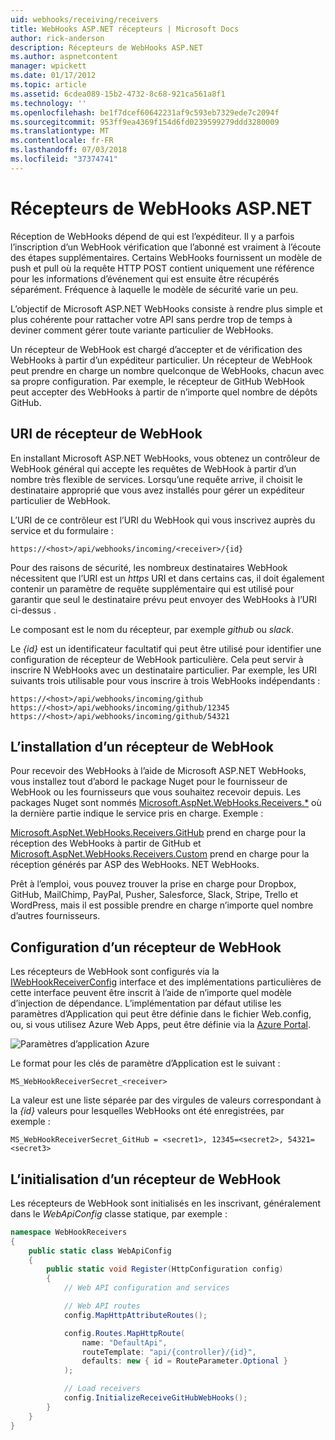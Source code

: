 ```yaml
---
uid: webhooks/receiving/receivers
title: WebHooks ASP.NET récepteurs | Microsoft Docs
author: rick-anderson
description: Récepteurs de WebHooks ASP.NET
ms.author: aspnetcontent
manager: wpickett
ms.date: 01/17/2012
ms.topic: article
ms.assetid: 6cdea089-15b2-4732-8c68-921ca561a8f1
ms.technology: ''
ms.openlocfilehash: be1f7dcef60642231af9c593eb7329ede7c2094f
ms.sourcegitcommit: 953ff9ea4369f154d6fd0239599279ddd3280009
ms.translationtype: MT
ms.contentlocale: fr-FR
ms.lasthandoff: 07/03/2018
ms.locfileid: "37374741"
---
```

# <a name="aspnet-webhooks-receivers"></a>Récepteurs de WebHooks ASP.NET

Réception de WebHooks dépend de qui est l’expéditeur. Il y a parfois l’inscription d’un WebHook vérification que l’abonné est vraiment à l’écoute des étapes supplémentaires. Certains WebHooks fournissent un modèle de push et pull où la requête HTTP POST contient uniquement une référence pour les informations d’événement qui est ensuite être récupérés séparément. Fréquence à laquelle le modèle de sécurité varie un peu.

L’objectif de Microsoft ASP.NET WebHooks consiste à rendre plus simple et plus cohérente pour rattacher votre API sans perdre trop de temps à deviner comment gérer toute variante particulier de WebHooks.

Un récepteur de WebHook est chargé d’accepter et de vérification des WebHooks à partir d’un expéditeur particulier. Un récepteur de WebHook peut prendre en charge un nombre quelconque de WebHooks, chacun avec sa propre configuration. Par exemple, le récepteur de GitHub WebHook peut accepter des WebHooks à partir de n’importe quel nombre de dépôts GitHub.

## <a name="webhook-receiver-uris"></a>URI de récepteur de WebHook

En installant Microsoft ASP.NET WebHooks, vous obtenez un contrôleur de WebHook général qui accepte les requêtes de WebHook à partir d’un nombre très flexible de services. Lorsqu’une requête arrive, il choisit le destinataire approprié que vous avez installés pour gérer un expéditeur particulier de WebHook.

L’URI de ce contrôleur est l’URI du WebHook qui vous inscrivez auprès du service et du formulaire :

```
https://<host>/api/webhooks/incoming/<receiver>/{id}
```

Pour des raisons de sécurité, les nombreux destinataires WebHook nécessitent que l’URI est un *https* URI et dans certains cas, il doit également contenir un paramètre de requête supplémentaire qui est utilisé pour garantir que seul le destinataire prévu peut envoyer des WebHooks à l’URI ci-dessus .

Le <em> <receiver> </em> composant est le nom du récepteur, par exemple <em>github</em> ou <em>slack</em>.

Le *{id}* est un identificateur facultatif qui peut être utilisé pour identifier une configuration de récepteur de WebHook particulière. Cela peut servir à inscrire N WebHooks avec un destinataire particulier. Par exemple, les URI suivants trois utilisable pour vous inscrire à trois WebHooks indépendants :

```
https://<host>/api/webhooks/incoming/github
https://<host>/api/webhooks/incoming/github/12345
https://<host>/api/webhooks/incoming/github/54321
```

## <a name="installing-a-webhook-receiver"></a>L’installation d’un récepteur de WebHook

Pour recevoir des WebHooks à l’aide de Microsoft ASP.NET WebHooks, vous installez tout d’abord le package Nuget pour le fournisseur de WebHook ou les fournisseurs que vous souhaitez recevoir depuis. Les packages Nuget sont nommés [Microsoft.AspNet.WebHooks.Receivers.*](https://www.nuget.org/packages?q=Microsoft.AspNet.WebHooks.Receivers) où la dernière partie indique le service pris en charge. Exemple :

[Microsoft.AspNet.WebHooks.Receivers.GitHub](https://www.nuget.org/packages?q=Microsoft.AspNet.WebHooks.Receivers.GitHub) prend en charge pour la réception des WebHooks à partir de GitHub et [Microsoft.AspNet.WebHooks.Receivers.Custom](https://www.nuget.org/packages?q=Microsoft.AspNet.WebHooks.Receivers.Custom) prend en charge pour la réception générés par ASP des WebHooks. NET WebHooks.

Prêt à l’emploi, vous pouvez trouver la prise en charge pour Dropbox, GitHub, MailChimp, PayPal, Pusher, Salesforce, Slack, Stripe, Trello et WordPress, mais il est possible prendre en charge n’importe quel nombre d’autres fournisseurs.

## <a name="configuring-a-webhook-receiver"></a>Configuration d’un récepteur de WebHook

Les récepteurs de WebHook sont configurés via la [IWebHookReceiverConfig](https://github.com/aspnet/WebHooks/blob/master/src/Microsoft.AspNet.WebHooks.Receivers/WebHooks/IWebHookReceiverConfig.cs) interface et des implémentations particulières de cette interface peuvent être inscrit à l’aide de n’importe quel modèle d’injection de dépendance. L’implémentation par défaut utilise les paramètres d’Application qui peut être définie dans le fichier Web.config, ou, si vous utilisez Azure Web Apps, peut être définie via la [Azure Portal](https://portal.azure.com/).

![Paramètres d’application Azure](_static/AzureAppSettings.png)

Le format pour les clés de paramètre d’Application est le suivant :

```
MS_WebHookReceiverSecret_<receiver>
```

La valeur est une liste séparée par des virgules de valeurs correspondant à la *{id}* valeurs pour lesquelles WebHooks ont été enregistrées, par exemple :

```
MS_WebHookReceiverSecret_GitHub = <secret1>, 12345=<secret2>, 54321=<secret3>
```

## <a name="initializing-a-webhook-receiver"></a>L’initialisation d’un récepteur de WebHook

Les récepteurs de WebHook sont initialisés en les inscrivant, généralement dans le *WebApiConfig* classe statique, par exemple :

```csharp
namespace WebHookReceivers
{
    public static class WebApiConfig
    {
        public static void Register(HttpConfiguration config)
        {
            // Web API configuration and services

            // Web API routes
            config.MapHttpAttributeRoutes();

            config.Routes.MapHttpRoute(
                name: "DefaultApi",
                routeTemplate: "api/{controller}/{id}",
                defaults: new { id = RouteParameter.Optional }
            );

            // Load receivers
            config.InitializeReceiveGitHubWebHooks();
        }
    }
}
```
